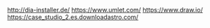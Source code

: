 http://dia-installer.de/
https://www.umlet.com/
https://www.draw.io/
https://case_studio_2.es.downloadastro.com/
